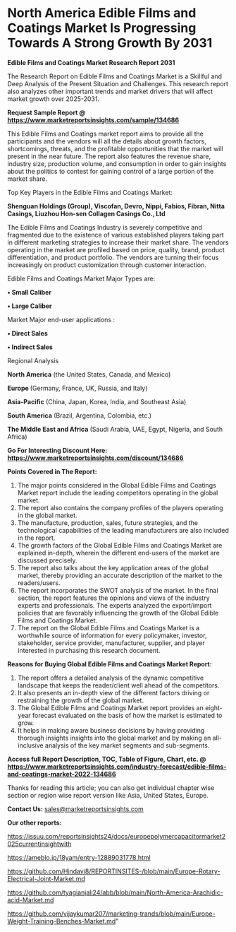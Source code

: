 # North America Edible Films and Coatings Market Is Progressing Towards A Strong Growth By 2031

<strong>Edible Films and Coatings Market Research Report 2031</strong>

The Research Report on Edible Films and Coatings Market is a Skillful and Deep Analysis of the Present Situation and Challenges. This research report also analyzes other important trends and market drivers that will affect market growth over 2025-2031.

<strong>Request Sample Report @ <a href=https://www.marketreportsinsights.com/sample/134686>https://www.marketreportsinsights.com/sample/134686</a></strong>

This Edible Films and Coatings market report aims to provide all the participants and the vendors will all the details about growth factors, shortcomings, threats, and the profitable opportunities that the market will present in the near future. The report also features the revenue share, industry size, production volume, and consumption in order to gain insights about the politics to contest for gaining control of a large portion of the market share.

Top Key Players in the Edible Films and Coatings Market:

<strong>Shenguan Holdings (Group), Viscofan, Devro, Nippi, Fabios, Fibran, Nitta Casings, Liuzhou Hon-sen Collagen Casings Co., Ltd</strong>

The Edible Films and Coatings Industry is severely competitive and fragmented due to the existence of various established players taking part in different marketing strategies to increase their market share. The vendors operating in the market are profiled based on price, quality, brand, product differentiation, and product portfolio. The vendors are turning their focus increasingly on product customization through customer interaction.

Edible Films and Coatings Market Major Types are:

<strong>• Small Caliber

• Large Caliber</strong>

Market Major end-user applications :

<strong>• Direct Sales

• Indirect Sales</strong>

Regional Analysis

</u><strong><b>North America</b></strong> (the United States, Canada, and Mexico)

<strong><b>Europe </b></strong>(Germany, France, UK, Russia, and Italy)

<strong><b>Asia-Pacific</b></strong> (China, Japan, Korea, India, and Southeast Asia)

<strong><b>South America</b></strong> (Brazil, Argentina, Colombia, etc.)

<strong><b>The Middle East and Africa</b></strong> (Saudi Arabia, UAE, Egypt, Nigeria, and South Africa)

<strong>Go For Interesting Discount Here: <a href=https://www.marketreportsinsights.com/discount/134686>https://www.marketreportsinsights.com/discount/134686</a></strong>

<strong>Points Covered in The Report:</strong>
<ol>
  <li>The major points considered in the Global Edible Films and Coatings Market report include the leading competitors operating in the global market.</li>
  <li>The report also contains the company profiles of the players operating in the global market.</li>
  <li>The manufacture, production, sales, future strategies, and the technological capabilities of the leading manufacturers are also included in the report.</li>
  <li>The growth factors of the Global Edible Films and Coatings Market are explained in-depth, wherein the different end-users of the market are discussed precisely.</li>
  <li>The report also talks about the key application areas of the global market, thereby providing an accurate description of the market to the readers/users.</li>
  <li>The report incorporates the SWOT analysis of the market. In the final section, the report features the opinions and views of the industry experts and professionals. The experts analyzed the export/import policies that are favorably influencing the growth of the Global Edible Films and Coatings Market.</li>
  <li>The report on the Global Edible Films and Coatings Market is a worthwhile source of information for every policymaker, investor, stakeholder, service provider, manufacturer, supplier, and player interested in purchasing this research document.</li>
</ol>
<strong>Reasons for Buying Global Edible Films and Coatings Market Report:</strong>

<ol>
  <li>The report offers a detailed analysis of the dynamic competitive landscape that keeps the reader/client well ahead of the competitors.</li>
  <li>It also presents an in-depth view of the different factors driving or restraining the growth of the global market.</li>
  <li>The Global Edible Films and Coatings Market report provides an eight-year forecast evaluated on the basis of how the market is estimated to grow.</li>
  <li>It helps in making aware business decisions by having providing thorough insights insights into the global market and by making an all-inclusive analysis of the key market segments and sub-segments.</li>
</ol>
<strong>Access full Report Description, TOC, Table of Figure, Chart, etc. @ <a href=https://www.marketreportsinsights.com/industry-forecast/edible-films-and-coatings-market-2022-134686>https://www.marketreportsinsights.com/industry-forecast/edible-films-and-coatings-market-2022-134686</a></strong>


Thanks for reading this article; you can also get individual chapter wise section or region wise report version like Asia, United States, Europe.

<strong>Contact Us:</strong>
sales@marketreportsinsights.com

<strong>Our other reports:</strong>

<a href=https://issuu.com/reportsinsights24/docs/europepolymercapacitormarket2025currentinsightwith>https://issuu.com/reportsinsights24/docs/europepolymercapacitormarket2025currentinsightwith</a>

<a href=https://ameblo.jp/18yam/entry-12889031778.html>https://ameblo.jp/18yam/entry-12889031778.html</a>

<a href=https://github.com/Hindavi8/REPORTINSITES-/blob/main/Europe-Rotary-Electrical-Joint-Market.md>https://github.com/Hindavi8/REPORTINSITES-/blob/main/Europe-Rotary-Electrical-Joint-Market.md</a>

<a href=https://github.com/tyagianjali24/abb/blob/main/North-America-Arachidic-acid-Market.md>https://github.com/tyagianjali24/abb/blob/main/North-America-Arachidic-acid-Market.md</a>

<a href=https://github.com/vijaykumar207/marketing-trands/blob/main/Europe-Weight-Training-Benches-Market.md>https://github.com/vijaykumar207/marketing-trands/blob/main/Europe-Weight-Training-Benches-Market.md</a>"
